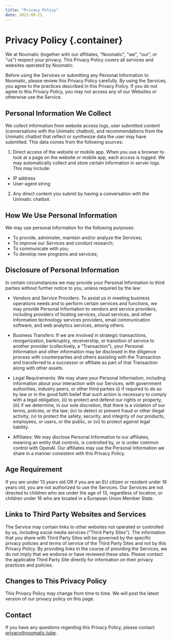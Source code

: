 ```yaml
---
title: "Privacy Policy"
date: 2023-09-21
---
```



# Privacy Policy {.container}

We at Noomatic (together with our affiliates, "Noomatic", "we", "our", or "us")
respect your privacy.  This Privacy Policy covers all services and websites
operated by Noomatic.

Before using the Services or submitting any Personal Information to Noomatic,
please review this Privacy Policy carefully.  By using the Services, you agree
to the practices described in this Privacy Policy. If you do not agree to this
Privacy Policy, you may not access any of our Websites or otherwise use the
Service.

## Personal Information We Collect

We collect information from website access logs, user submitted content
(conversations with the Unimatic chatbot), and recommendations from the
Unimatic chatbot that reflect or synthesize data the user may have submitted.
This data comes from the following sources:

1. Direct access of the website or mobile app. When you use a browser to look
at a page on the website or mobile app, each access is logged.  We may
automatically collect and store certain information in server logs. This may
include:

- IP address
- User-agent string

2. Any direct content you submit by having a conversation with the Unimatic chatbot.

## How We Use Personal Information

We may use personal information for the following purposes:

* To provide, administer, maintain and/or analyze the Services;
* To improve our Services and conduct research;
* To communicate with you;
* To develop new programs and services;

## Disclosure of Personal Information

In certain circumstances we may provide your Personal Information to third
parties without further notice to you, unless required by the law:

* Vendors and Service Providers: To assist us in meeting business operations
needs and to perform certain services and functions, we may provide Personal
Information to vendors and service providers, including providers of hosting
services, cloud services, and other information technology services providers,
email communication software, and web analytics services, among others.

* Business Transfers: If we are involved in strategic transactions,
reorganization, bankruptcy, receivership, or transition of service to another
provider (collectively, a “Transaction”), your Personal Information and other
information may be disclosed in the diligence process with counterparties and
others assisting with the Transaction and transferred to a successor or
affiliate as part of that Transaction along with other assets.

* Legal Requirements: We may share your Personal Information, including
information about your interaction with our Services, with government
authorities, industry peers, or other third parties (i) if required to do so by
law or in the good faith belief that such action is necessary to comply with a
legal obligation, (ii) to protect and defend our rights or property, (iii) if
we determine, in our sole discretion, that there is a violation of our terms,
policies, or the law; (iv) to detect or prevent fraud or other illegal
activity; (v) to protect the safety, security, and integrity of our products,
employees, or users, or the public, or (vi) to protect against legal liability.

* Affiliates: We may disclose Personal Information to our affiliates, meaning
an entity that controls, is controlled by, or is under common control with
OpenAI. Our affiliates may use the Personal Information we share in a manner
consistent with this Privacy Policy.

## Age Requirement

If you are under 13 years old OR if you are an EU citizen or resident under 16
years old, you are not authorized to use the Services. Our Services are not
directed to children who are under the age of 13, regardless of location, or
children under 16 who are located in a European Union Member State. 

## Links to Third Party Websites and Services

The Service may contain links to other websites not operated or controlled by
us, including social media services (“Third Party Sites”). The information that
you share with Third Party Sites will be governed by the specific privacy
policies and terms of service of the Third Party Sites and not by this Privacy
Policy. By providing links in the course of providing the Services, we do not
imply that we endorse or have reviewed these sites. Please contact the
applicable Third Party Site directly for information on their privacy practices
and policies.

## Changes to This Privacy Policy

This Privacy Policy may change from time to time. We will post the latest
version of our privacy policy on this page.

## Contact

If you have any questions regarding this Privacy Policy, please contact [privacy@noomatic.tube](mailto:privacy@noomatic.tube).

